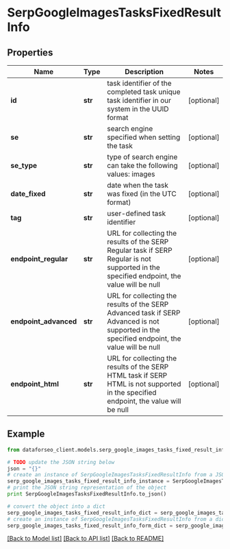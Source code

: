 # SerpGoogleImagesTasksFixedResultInfo


## Properties

Name | Type | Description | Notes
------------ | ------------- | ------------- | -------------
**id** | **str** | task identifier of the completed task unique task identifier in our system in the UUID format | [optional] 
**se** | **str** | search engine specified when setting the task | [optional] 
**se_type** | **str** | type of search engine can take the following values: images | [optional] 
**date_fixed** | **str** | date when the task was fixed (in the UTC format) | [optional] 
**tag** | **str** | user-defined task identifier | [optional] 
**endpoint_regular** | **str** | URL for collecting the results of the SERP Regular task if SERP Regular is not supported in the specified endpoint, the value will be null | [optional] 
**endpoint_advanced** | **str** | URL for collecting the results of the SERP Advanced task if SERP Advanced is not supported in the specified endpoint, the value will be null | [optional] 
**endpoint_html** | **str** | URL for collecting the results of the SERP HTML task if SERP HTML is not supported in the specified endpoint, the value will be null | [optional] 

## Example

```python
from dataforseo_client.models.serp_google_images_tasks_fixed_result_info import SerpGoogleImagesTasksFixedResultInfo

# TODO update the JSON string below
json = "{}"
# create an instance of SerpGoogleImagesTasksFixedResultInfo from a JSON string
serp_google_images_tasks_fixed_result_info_instance = SerpGoogleImagesTasksFixedResultInfo.from_json(json)
# print the JSON string representation of the object
print SerpGoogleImagesTasksFixedResultInfo.to_json()

# convert the object into a dict
serp_google_images_tasks_fixed_result_info_dict = serp_google_images_tasks_fixed_result_info_instance.to_dict()
# create an instance of SerpGoogleImagesTasksFixedResultInfo from a dict
serp_google_images_tasks_fixed_result_info_form_dict = serp_google_images_tasks_fixed_result_info.from_dict(serp_google_images_tasks_fixed_result_info_dict)
```
[[Back to Model list]](../README.md#documentation-for-models) [[Back to API list]](../README.md#documentation-for-api-endpoints) [[Back to README]](../README.md)


